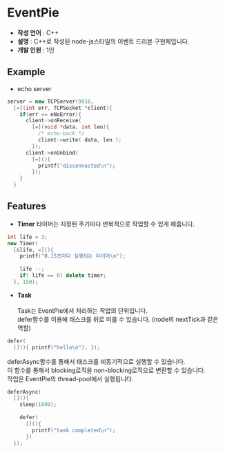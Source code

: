 EventPie
====

* __작성 언어__ : C++
* __설명__ : C++로 작성된 node-js스타일의 이벤트 드리븐 구현체입니다.
* __개발 인원__ : 1인

Example
----
* echo server
```C++
server = new TCPServer(9916,
  [=](int err, TCPSocket *client){
    if(err == eNoError){
      client->onReceive(
        [=](void *data, int len){
          /* echo-back */
          client->write( data, len );
        });
      client->onUnbind(
        [=](){
          printf("disconnected\n");
        });
    }
  }
```

Features
----
* __Timer__
타이머는 지정된 주기마다 반복적으로 작업할 수 있게 해줍니다.
```C++
int life = 3;
new Timer(
  [&life, =](){
    printf("0.15초마다 실행되는 타이머\n");
    
    life --;
    if( life == 0) delete timer;
  }, 150);
```
* __Task__<br><br>
Task는 EventPie에서 처리하는 작업의 단위입니다.<br>
defer함수를 이용해 태스크를 뒤로 미룰 수 있습니다. (node의 nextTick과 같은 역할)
```C++
defer(
  [](){ printf("hello\n"); });
```
deferAsync함수를 통해서 태스크를 비동기적으로 실행할 수 있습니다.<br>
이 함수를 통해서 blocking로직을 non-blocking로직으로 변환할 수 있습니다.<br>
작업은 EventPie의 thread-pool에서 실행됩니다.
```C++
deferAsync(
  [](){
    sleep(1000);
    
    defer(
      [](){
        printf("task completed\n");
      })
  });
```
